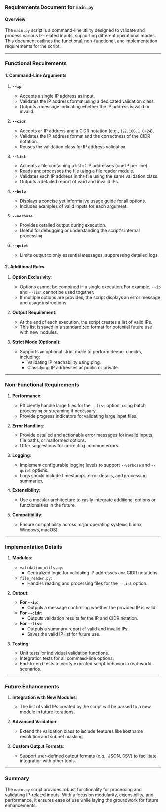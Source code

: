 ### Requirements Document for `main.py`

#### **Overview**
The `main.py` script is a command-line utility designed to validate and process various IP-related inputs, supporting different operational modes. This document outlines the functional, non-functional, and implementation requirements for the script.

---

### **Functional Requirements**

#### **1. Command-Line Arguments**

1. **`--ip`**
   - Accepts a single IP address as input.
   - Validates the IP address format using a dedicated validation class.
   - Outputs a message indicating whether the IP address is valid or invalid.

2. **`--cidr`**
   - Accepts an IP address and a CIDR notation (e.g., `192.168.1.0/24`).
   - Validates the IP address format and the correctness of the CIDR notation.
   - Reuses the validation class for IP address validation.

3. **`--list`**
   - Accepts a file containing a list of IP addresses (one IP per line).
   - Reads and processes the file using a file reader module.
   - Validates each IP address in the file using the same validation class.
   - Outputs a detailed report of valid and invalid IPs.

4. **`--help`**
   - Displays a concise yet informative usage guide for all options.
   - Includes examples of valid inputs for each argument.

5. **`--verbose`**
   - Provides detailed output during execution.
   - Useful for debugging or understanding the script's internal processing.

6. **`--quiet`**
   - Limits output to only essential messages, suppressing detailed logs.

#### **2. Additional Rules**

1. **Option Exclusivity**:
   - Options cannot be combined in a single execution. For example, `--ip` and `--list` cannot be used together.
   - If multiple options are provided, the script displays an error message and usage instructions.

2. **Output Requirement**:
   - At the end of each execution, the script creates a list of valid IPs.
   - This list is saved in a standardized format for potential future use with new modules.

3. **Strict Mode (Optional)**:
   - Supports an optional strict mode to perform deeper checks, including:
     - Validating IP reachability using ping.
     - Classifying IP addresses as public or private.

---

### **Non-Functional Requirements**

1. **Performance**:
   - Efficiently handle large files for the `--list` option, using batch processing or streaming if necessary.
   - Provide progress indicators for validating large input files.

2. **Error Handling**:
   - Provide detailed and actionable error messages for invalid inputs, file paths, or malformed options.
   - Offer suggestions for correcting common errors.

3. **Logging**:
   - Implement configurable logging levels to support `--verbose` and `--quiet` options.
   - Logs should include timestamps, error details, and processing summaries.

4. **Extensibility**:
   - Use a modular architecture to easily integrate additional options or functionalities in the future.

5. **Compatibility**:
   - Ensure compatibility across major operating systems (Linux, Windows, macOS).

---

### **Implementation Details**

1. **Modules**:
   - `validation_utils.py`:
     - Centralized logic for validating IP addresses and CIDR notations.
   - `file_reader.py`:
     - Handles reading and processing files for the `--list` option.
   
2. **Output**:
   - **For `--ip`**:
     - Outputs a message confirming whether the provided IP is valid.
   - **For `--cidr`**:
     - Outputs validation results for the IP and CIDR notation.
   - **For `--list`**:
     - Outputs a summary report of valid and invalid IPs.
     - Saves the valid IP list for future use.

3. **Testing**:
   - Unit tests for individual validation functions.
   - Integration tests for all command-line options.
   - End-to-end tests to verify expected script behavior in real-world scenarios.

---

### **Future Enhancements**

1. **Integration with New Modules**:
   - The list of valid IPs created by the script will be passed to a new module in future iterations.

2. **Advanced Validation**:
   - Extend the validation class to include features like hostname resolution and subnet masking.

3. **Custom Output Formats**:
   - Support user-defined output formats (e.g., JSON, CSV) to facilitate integration with other tools.

---

### **Summary**
The `main.py` script provides robust functionality for processing and validating IP-related inputs. With a focus on modularity, extensibility, and performance, it ensures ease of use while laying the groundwork for future enhancements.

